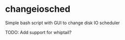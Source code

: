 # changeiosched
Simple bash script with GUI to change disk IO scheduler

TODO: Add support for whiptail?
